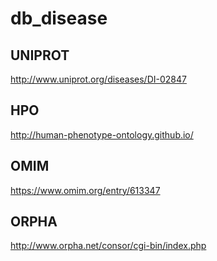 # db_disease

## UNIPROT
http://www.uniprot.org/diseases/DI-02847

## HPO
http://human-phenotype-ontology.github.io/

## OMIM
https://www.omim.org/entry/613347

## ORPHA
http://www.orpha.net/consor/cgi-bin/index.php
